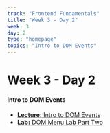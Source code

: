 ```yaml
---
track: "Frontend Fundamentals"
title: "Week 3 - Day 2"
week: 3
day: 2
type: "homepage"
topics: "Intro to DOM Events"
---
```



# Week 3 - Day 2

#### Intro to DOM Events
- [**Lecture:** Intro to DOM Events](/frontend-fundamentals/week-3/day-2/lecture-materials/intro-to-dom-events/)
- [**Lab:** DOM Menu Lab Part Two](/frontend-fundamentals/week-3/day-2/labs/dom-menu-lab-part-2/)